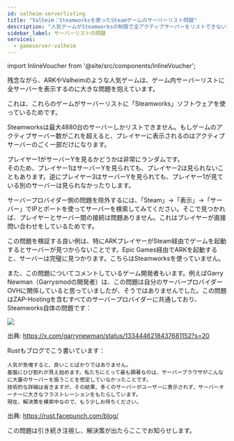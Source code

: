 ```yaml
---
id: valheim-serverlisting
title: "Valheim：Steamworksを使ったSteamゲームのサーバーリスト問題"
description: "人気ゲームがSteamworksの制限で全アクティブサーバーをリストできない理由と、それがマルチプレイ体験にどう影響するか → 今すぐチェック"
sidebar_label: サーバーリストの問題
services:
  - gameserver-valheim
---
```


import InlineVoucher from '@site/src/components/InlineVoucher';

<InlineVoucher />

残念ながら、ARKやValheimのような人気ゲームは、ゲーム内サーバーリストに全サーバーを表示するのに大きな問題を抱えています。

これは、これらのゲームがサーバーリストに「Steamworks」ソフトウェアを使っているためです。

Steamworksは最大4880台のサーバーしかリストできません。もしゲームのアクティブサーバー数がこれを超えると、プレイヤーに表示されるのはアクティブサーバーのごく一部だけになります。

プレイヤー1がサーバーYを見るかどうかは非常にランダムです。  
そのため、プレイヤー1はサーバーYを見られても、プレイヤー2は見られないこともあります。逆にプレイヤー3はサーバーYを見られても、プレイヤー1が見ている別のサーバーは見られなかったりします。

サーバープロバイダー側の問題を除外するには、「Steam」→「表示」→「サーバー」でIPとポートを使ってサーバーを検索してみてください。そこで見つかれば、プレイヤーとサーバー間の接続は問題ありません。これはプレイヤーが直接問い合わせをしているためです。

この問題を検証する良い例は、特にARKプレイヤーがSteam経由でゲームを起動するとサーバーが見つからないことです。Epic Games経由でARKを起動すると、サーバーは完璧に見つかります。こちらはSteamworksを使っていません。

また、この問題についてコメントしているゲーム開発者もいます。例えばGarry Newman（Garrysmodの開発者）は、この問題は自分のサーバープロバイダーOVHに関係していると思っていましたが、そうではありませんでした。この問題はZAP-Hostingを含むすべてのサーバープロバイダーに共通しており、Steamworks自体の問題です：

![](https://screensaver01.zap-hosting.com/index.php/s/mWWpmZzJ6ZXX59W/preview)

出典: https://x.com/garrynewman/status/1334446218437681152?s=20

Rustもブログでこう書いています：

```
人気が急増すると、良いことばかりではありません。  
基盤にひび割れが見え始めます。私たちにとって最も顕著なのは、サーバーブラウザがこんなに大量のサーバーを扱うことを想定していなかったことです。  
技術的な詳細は省きますが、その結果、多くのサーバーがユーザーに表示されず、サーバーオーナーに大きなフラストレーションをもたらしています。  
現在、解決策を模索中なので、もう少しお待ちください。
```

出典: https://rust.facepunch.com/blog/

この問題は引き続き注視し、解決策が出たらここでお知らせします。

<InlineVoucher />